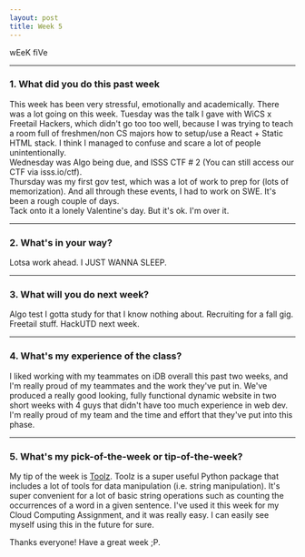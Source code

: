 ```yaml
---
layout: post
title: Week 5
---
```



wEeK fiVe

---
### 1. What did you do this past week
This week has been very stressful, emotionally and academically. There was a lot going on this week. Tuesday was the talk I gave with WiCS x Freetail Hackers, which didn't go too too well, because I was trying to teach a room full of freshmen/non CS majors how to setup/use a React + Static HTML stack. I think I managed to confuse and scare a lot of people unintentionally.   
Wednesday was Algo being due, and ISSS CTF # 2 (You can still access our CTF via isss.io/ctf).  
Thursday was my first gov test, which was a lot of work to prep for (lots of memorization). And all through these events, I had to work on SWE. It's been a rough couple of days.  
Tack onto it a lonely Valentine's day. But it's ok. I'm over it.

---

### 2. What's in your way?

Lotsa work ahead. I JUST WANNA SLEEP.

---

### 3. What will you do next week?

Algo test I gotta study for that I know nothing about. Recruiting for a fall gig. Freetail stuff. HackUTD next week.

---

### 4. What's my experience of the class?

I liked working with my teammates on iDB overall this past two weeks, and I'm really proud of my teammates and the work they've put in. We've produced a really good looking, fully functional dynamic website in two short weeks with 4 guys that didn't have too much experience in web dev. I'm really proud of my team and the time and effort that they've put into this phase.

---
### 5. What's my pick-of-the-week or tip-of-the-week?

My tip of the week is [Toolz](https://github.com/pytoolz/toolz).
Toolz is a super useful Python package that includes a lot of tools for data manipulation (i.e. string manipulation). It's super convenient for a lot of basic string operations such as counting the occurrences of a word in a given sentence. I've used it this week for my Cloud Computing Assignment, and it was really easy. I can easily see myself using this in the future for sure.

Thanks everyone! Have a great week ;P.
